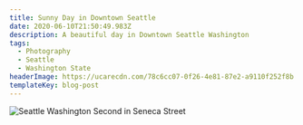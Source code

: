 ```yaml
---
title: Sunny Day in Downtown Seattle
date: 2020-06-10T21:50:49.983Z
description: A beautiful day in Downtown Seattle Washington
tags:
  - Photography
  - Seattle
  - Washington State
headerImage: https://ucarecdn.com/78c6cc07-0f26-4e81-87e2-a9110f252f8b
templateKey: blog-post
---
```

![Seattle Washington Second in Seneca Street](https://ucarecdn.com/78c6cc07-0f26-4e81-87e2-a9110f252f8b/-/crop/3099x1355/472,518/-/preview/-/sharp/14/ "Seattle Washington Second in Seneca Street")